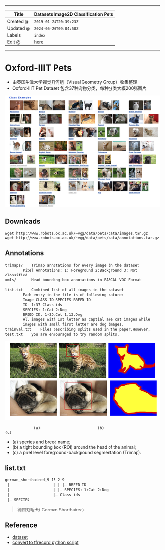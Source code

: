-----

| Title     | Datasets Image2D Classification Pets                 |
| --------- | ---------------------------------------------------- |
| Created @ | `2019-01-24T20:39:23Z`                               |
| Updated @ | `2024-05-20T09:04:50Z`                               |
| Labels    | `index`                                              |
| Edit @    | [here](https://github.com/junxnone/aiwiki/issues/29) |

-----

# Oxford-IIIT Pets

  - 由英国牛津大学视觉几何组（Visual Geometry Group）收集整理
  - Oxford-IIIT Pet Dataset 包含37种宠物分类，每种分类大概200张图片

![image](media/878f56068e744f0ad185be068b477c76af0beda7.png)

## Downloads

    wget http://www.robots.ox.ac.uk/~vgg/data/pets/data/images.tar.gz
    wget http://www.robots.ox.ac.uk/~vgg/data/pets/data/annotations.tar.gz

## Annotations

    trimaps/    Trimap annotations for every image in the dataset
            Pixel Annotations: 1: Foreground 2:Background 3: Not classified
    xmls/       Head bounding box annotations in PASCAL VOC Format
    
    list.txt    Combined list of all images in the dataset
            Each entry in the file is of following nature:
            Image CLASS-ID SPECIES BREED ID
            ID: 1:37 Class ids
            SPECIES: 1:Cat 2:Dog
            BREED ID: 1-25:Cat 1:12:Dog
            All images with 1st letter as captial are cat images while
            images with small first letter are dog images.
    trainval.txt    Files describing splits used in the paper.However,
    test.txt    you are encouraged to try random splits.

![image](media/7a5e2b340f5811a20a6943aa68a6a396fa26deba.png)

``` 
             (a)                          (b)                        (c)
```

  - (a) species and breed name;
  - (b) a tight bounding box (ROI) around the head of the animal;
  - (c) a pixel level foreground-background segmentation (Trimap).

## list.txt

    german_shorthaired_9 15 2 9
     |                    | | |— BREED ID
     |                    | |— SPECIES: 1:Cat 2:Dog
     |                    |— Class ids
     |— SPECIES

> 德国短毛犬( German Shorthaired)

## Reference

  - [dataset](http://www.robots.ox.ac.uk/~vgg/data/pets/)
  - [convert to tfrecord python
    script](https://github.com/tensorflow/models/blob/master/research/object_detection/dataset_tools/create_pet_tf_record.py)
